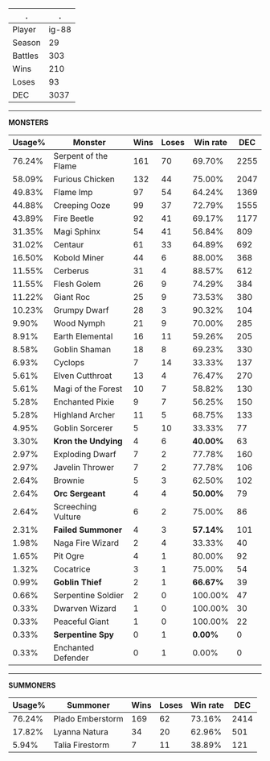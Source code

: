 .|.
|-|-
Player|ig-88
Season|29
Battles|303
Wins|210
Loses|93
DEC|3037

---
**MONSTERS**

Usage%|Monster|Wins|Loses|Win rate|DEC|
-|-|-|-|-|-|
76.24%|Serpent of the Flame|161|70|69.70%|2255|
58.09%|Furious Chicken|132|44|75.00%|2047|
49.83%|Flame Imp|97|54|64.24%|1369|
44.88%|Creeping Ooze|99|37|72.79%|1555|
43.89%|Fire Beetle|92|41|69.17%|1177|
31.35%|Magi Sphinx|54|41|56.84%|809|
31.02%|Centaur|61|33|64.89%|692|
16.50%|Kobold Miner|44|6|88.00%|368|
11.55%|Cerberus|31|4|88.57%|612|
11.55%|Flesh Golem|26|9|74.29%|384|
11.22%|Giant Roc|25|9|73.53%|380|
10.23%|Grumpy Dwarf|28|3|90.32%|104|
9.90%|Wood Nymph|21|9|70.00%|285|
8.91%|Earth Elemental|16|11|59.26%|205|
8.58%|Goblin Shaman|18|8|69.23%|330|
6.93%|Cyclops|7|14|33.33%|137|
5.61%|Elven Cutthroat|13|4|76.47%|270|
5.61%|Magi of the Forest|10|7|58.82%|130|
5.28%|Enchanted Pixie|9|7|56.25%|150|
5.28%|Highland Archer|11|5|68.75%|133|
4.95%|Goblin Sorcerer|5|10|33.33%|77|
3.30%|**Kron the Undying**|4|6|**40.00%**|63|
2.97%|Exploding Dwarf|7|2|77.78%|160|
2.97%|Javelin Thrower|7|2|77.78%|106|
2.64%|Brownie|5|3|62.50%|102|
2.64%|**Orc Sergeant**|4|4|**50.00%**|79|
2.64%|Screeching Vulture|6|2|75.00%|86|
2.31%|**Failed Summoner**|4|3|**57.14%**|101|
1.98%|Naga Fire Wizard|2|4|33.33%|40|
1.65%|Pit Ogre|4|1|80.00%|92|
1.32%|Cocatrice|3|1|75.00%|54|
0.99%|**Goblin Thief**|2|1|**66.67%**|39|
0.66%|Serpentine Soldier|2|0|100.00%|47|
0.33%|Dwarven Wizard|1|0|100.00%|30|
0.33%|Peaceful Giant|1|0|100.00%|22|
0.33%|**Serpentine Spy**|0|1|**0.00%**|0|
0.33%|Enchanted Defender|0|1|0.00%|0|

---
**SUMMONERS**

Usage%|Summoner|Wins|Loses|Win rate|DEC|
-|-|-|-|-|-|
76.24%|Plado Emberstorm|169|62|73.16%|2414|
17.82%|Lyanna Natura|34|20|62.96%|501|
5.94%|Talia Firestorm|7|11|38.89%|121|
